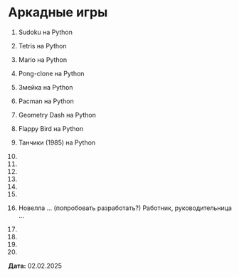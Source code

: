 # Аркадные игры

1. Sudoku на Python
2. Tetris на Python
3. Mario на Python
4. Pong-clone на Python
5. Змейка на Python
6. Pacman на Python
7. Geometry Dash на Python
8. Flappy Bird на Python
9. Танчики (1985) на Python
10. 
11. 
12. 
13. 
14. 
15. 

1. Новелла ... (попробовать разработать?)
   Работник, руководительница ...
2. 
3. 
4. 
5. 

**Дата:** 02.02.2025